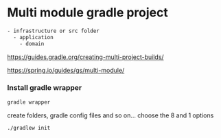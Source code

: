# Multi module gradle project

```bash
- infrastructure or src folder
  - application
    - domain
```

https://guides.gradle.org/creating-multi-project-builds/

https://spring.io/guides/gs/multi-module/

### Install gradle wrapper
```bash
gradle wrapper
```

create folders, gradle config files and so on... choose the 8 and 1 options
```bash
./gradlew init
```
